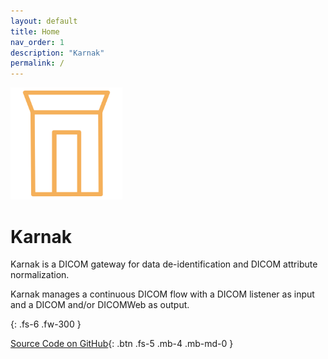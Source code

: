 ```yaml
---
layout: default
title: Home
nav_order: 1
description: "Karnak"
permalink: /
---
```


<img src="/resources/karnak.png" alt="karnak" style="zoom:35%;" />

# Karnak

Karnak is a DICOM gateway for data de-identification and DICOM attribute normalization.

Karnak manages a continuous DICOM flow with a DICOM listener as input and a DICOM and/or DICOMWeb as output.

{: .fs-6 .fw-300 }

[Source Code on GitHub](https://github.com/OsiriX-Foundation/karnak){: .btn .fs-5 .mb-4 .mb-md-0 } 


